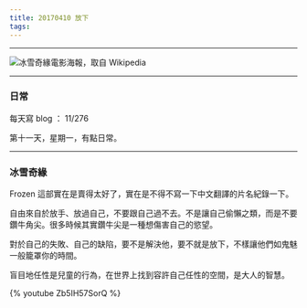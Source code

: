 ```yaml
---
title: 20170410 放下
tags:
---
```

---

![冰雪奇緣電影海報，取自 Wikipedia](https://c1.staticflickr.com/4/3829/33904947166_a0f54e0e33_o.jpg)

---

### 日常

每天寫 blog ： 11/276

第十一天，星期一，有點日常。

---

### 冰雪奇緣

Frozen 這部實在是賣得太好了，實在是不得不寫一下中文翻譯的片名紀錄一下。

自由來自於放手、放過自己，不要跟自己過不去。不是讓自己偷懶之類，而是不要鑽牛角尖。很多時候其實鑽牛尖是一種想傷害自己的慾望。

對於自己的失敗、自己的缺陷，要不是解決他，要不就是放下，不樣讓他們如鬼魅一般籠罩你的時間。

盲目地任性是兒童的行為，在世界上找到容許自己任性的空間，是大人的智慧。

{% youtube Zb5IH57SorQ %}
